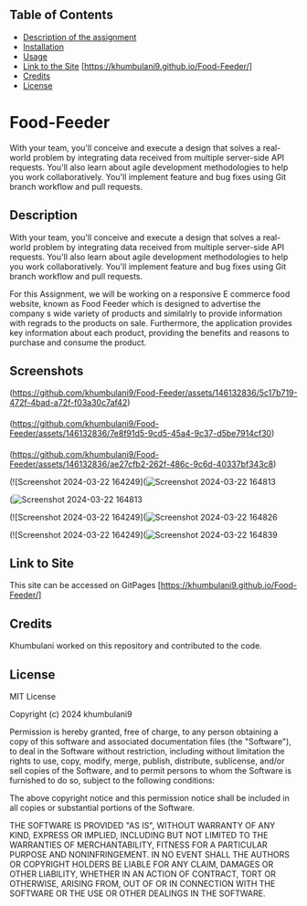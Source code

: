 ## Table of Contents

* [Description of the assignment](#description)
* [Installation](#installation)
* [Usage](#usage)
* [Link to the Site]() [https://khumbulani9.github.io/Food-Feeder/]
* [Credits](#credits)
* [License](#license)

# Food-Feeder
With your team, you'll conceive and execute a design that solves a real-world problem by integrating data received from multiple server-side API requests. You'll also learn about agile development methodologies to help you work collaboratively. You'll implement feature and bug fixes using Git branch workflow and pull requests.


## Description
With your team, you'll conceive and execute a design that solves a real-world problem by integrating data received from multiple server-side API requests. You'll also learn about agile development methodologies to help you work collaboratively. You'll implement feature and bug fixes using Git branch workflow and pull requests. 

For this Assignment, we will be working on a responsive E commerce food website, known as Food Feeder which is designed to advertise the company s wide variety of products and similalrly to provide information with regrads to the products on sale. Furthermore, the application provides key information about each product, providing the benefits and reasons to purchase and consume the product. 



## Screenshots

(https://github.com/khumbulani9/Food-Feeder/assets/146132836/5c17b719-472f-4bad-a72f-f03a30c7af42)


####
(https://github.com/khumbulani9/Food-Feeder/assets/146132836/7e8f91d5-9cd5-45a4-9c37-d5be7914cf30)


#### 
(https://github.com/khumbulani9/Food-Feeder/assets/146132836/ae27cfb2-262f-486c-9c6d-40337bf343c8)


(![Screenshot 2024-03-22 164249](![Screenshot 2024-03-22 164813](https://github.com/khumbulani9/Food-Feeder/assets/146132836/bcd6d54c-802c-447c-b46b-41d97bc520cf)


(![Screenshot 2024-03-22 164813](https://github.com/khumbulani9/Food-Feeder/assets/146132836/9582d0c4-8e4b-41c6-99fd-929b3d0f6356)

(![Screenshot 2024-03-22 164249](![Screenshot 2024-03-22 164826](https://github.com/khumbulani9/Food-Feeder/assets/146132836/1c2a5b78-393d-44e0-84cf-9d4003d27c9a)


(![Screenshot 2024-03-22 164249](![Screenshot 2024-03-22 164839](https://github.com/khumbulani9/Food-Feeder/assets/146132836/10897d9e-a9cb-412d-8f1f-1a0cfa595f7d)



## Link to Site

This site can be accessed on GitPages [https://khumbulani9.github.io/Food-Feeder/]

## Credits

Khumbulani worked on this repository and contributed to the code.
  

## License

MIT License

Copyright (c) 2024 khumbulani9

Permission is hereby granted, free of charge, to any person obtaining a copy
of this software and associated documentation files (the "Software"), to deal
in the Software without restriction, including without limitation the rights
to use, copy, modify, merge, publish, distribute, sublicense, and/or sell
copies of the Software, and to permit persons to whom the Software is
furnished to do so, subject to the following conditions:

The above copyright notice and this permission notice shall be included in all
copies or substantial portions of the Software.

THE SOFTWARE IS PROVIDED "AS IS", WITHOUT WARRANTY OF ANY KIND, EXPRESS OR
IMPLIED, INCLUDING BUT NOT LIMITED TO THE WARRANTIES OF MERCHANTABILITY,
FITNESS FOR A PARTICULAR PURPOSE AND NONINFRINGEMENT. IN NO EVENT SHALL THE
AUTHORS OR COPYRIGHT HOLDERS BE LIABLE FOR ANY CLAIM, DAMAGES OR OTHER
LIABILITY, WHETHER IN AN ACTION OF CONTRACT, TORT OR OTHERWISE, ARISING FROM,
OUT OF OR IN CONNECTION WITH THE SOFTWARE OR THE USE OR OTHER DEALINGS IN THE
SOFTWARE.


